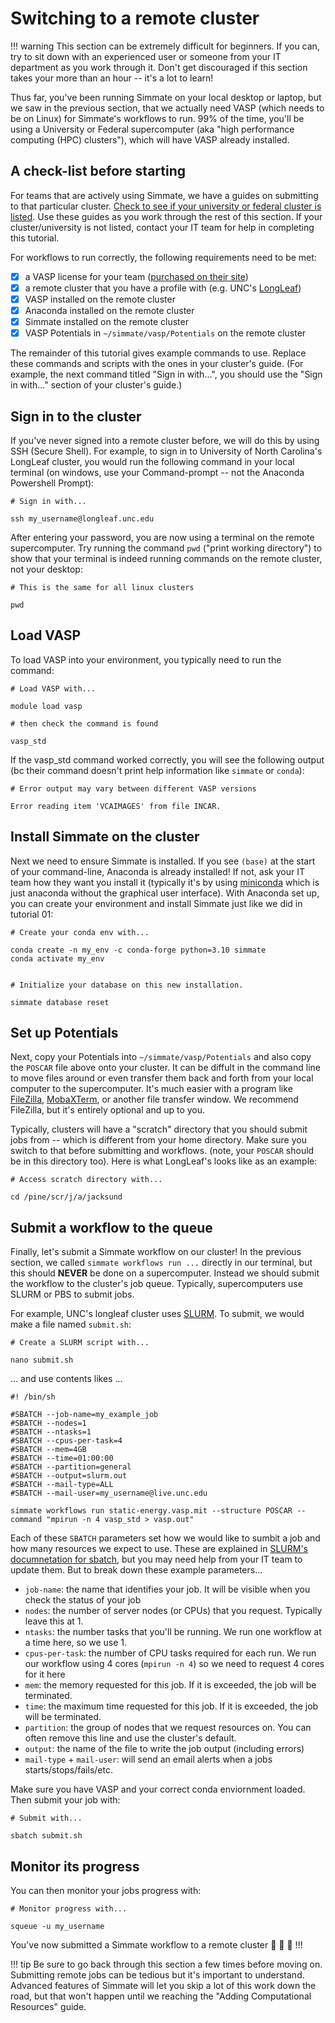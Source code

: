 
# Switching to a remote cluster

!!! warning
    This section can be extremely difficult for beginners. If you can, try to sit down with an experienced user or someone from your IT department as you work through it. Don't get discouraged if this section takes your more than an hour -- it's a lot to learn!

Thus far, you've been running Simmate on your local desktop or laptop, but we saw in the previous section, that we actually need VASP (which needs to be on Linux) for Simmate's workflows to run. 99% of the time, you'll be using a University or Federal supercomputer (aka "high performance computing (HPC) clusters"), which will have VASP already installed.

## A check-list before starting

For teams that are actively using Simmate, we have a guides on submitting to that particular cluster. [Check to see if your university or federal cluster is listed](#). Use these guides as you work through the rest of this section. If your cluster/university is not listed, contact your IT team for help in completing this tutorial.

For workflows to run correctly, the following requirements need to be met:

- [x] a VASP license for your team ([purchased on their site](https://www.vasp.at/))
- [x] a remote cluster that you have a profile with (e.g. UNC's [LongLeaf](https://its.unc.edu/research-computing/longleaf-cluster/))
- [x] VASP installed on the remote cluster
- [x] Anaconda installed on the remote cluster
- [x] Simmate installed on the remote cluster
- [x] VASP Potentials in `~/simmate/vasp/Potentials` on the remote cluster

The remainder of this tutorial gives example commands to use. Replace these commands and scripts with the ones in your cluster's guide. (For example, the next command titled "Sign in with...", you should use the "Sign in with..." section of your cluster's guide.)


## Sign in to the cluster

If you've never signed into a remote cluster before, we will do this by using SSH (Secure Shell). For example, to sign in to University of North Carolina's LongLeaf cluster, you would run the following command in your local terminal (on windows, use your Command-prompt -- not the Anaconda Powershell Prompt):

``` shell
# Sign in with...

ssh my_username@longleaf.unc.edu
```

After entering your password, you are now using a terminal on the remote supercomputer. Try running the command `pwd` ("print working directory") to show that your terminal is indeed running commands on the remote cluster, not your desktop:

``` shell
# This is the same for all linux clusters

pwd
```

## Load VASP

To load VASP into your environment, you typically need to run the command:

``` shell
# Load VASP with...

module load vasp

# then check the command is found

vasp_std
```

If the vasp_std command worked correctly, you will see the following output (bc their command doesn't print help information like `simmate` or `conda`):

``` shell
# Error output may vary between different VASP versions

Error reading item 'VCAIMAGES' from file INCAR.
```

## Install Simmate on the cluster

Next we need to ensure Simmate is installed. If you see `(base)` at the start of your command-line, Anaconda is already installed! If not, ask your IT team how they want you install it (typically it's by using [miniconda](https://docs.conda.io/en/latest/miniconda.html) which is just anaconda without the graphical user interface). With Anaconda set up, you can create your environment and install Simmate just like we did in tutorial 01:

``` shell
# Create your conda env with...

conda create -n my_env -c conda-forge python=3.10 simmate
conda activate my_env


# Initialize your database on this new installation.

simmate database reset
```


## Set up Potentials

Next, copy your Potentials into `~/simmate/vasp/Potentials` and also copy the `POSCAR` file above onto your cluster. It can be diffult in the command line to move files around or even transfer them back and forth from your local computer to the supercomputer. It's much easier with a program like [FileZilla](https://filezilla-project.org/), [MobaXTerm](https://mobaxterm.mobatek.net/), or another file transfer window. We recommend FileZilla, but it's entirely optional and up to you.

Typically, clusters will have a "scratch" directory that you should submit jobs from -- which is different from your home directory. Make sure you switch to that before submitting and workflows. (note, your `POSCAR` should be in this directory too). Here is what LongLeaf's looks like as an example:

``` shell
# Access scratch directory with...

cd /pine/scr/j/a/jacksund
```

## Submit a workflow to the queue

Finally, let's submit a Simmate workflow on our cluster! In the previous section, we called `simmate workflows run ...` directly in our terminal, but this should **NEVER** be done on a supercomputer. Instead we should submit the workflow to the cluster's job queue. Typically, supercomputers use SLURM or PBS to submit jobs.

For example, UNC's longleaf cluster uses [SLURM](https://slurm.schedmd.com/documentation.html). To submit, we would make a file named `submit.sh`:

``` shell
# Create a SLURM script with...

nano submit.sh
```

... and use contents likes ...

``` shell
#! /bin/sh

#SBATCH --job-name=my_example_job
#SBATCH --nodes=1
#SBATCH --ntasks=1
#SBATCH --cpus-per-task=4
#SBATCH --mem=4GB
#SBATCH --time=01:00:00
#SBATCH --partition=general
#SBATCH --output=slurm.out 
#SBATCH --mail-type=ALL 
#SBATCH --mail-user=my_username@live.unc.edu

simmate workflows run static-energy.vasp.mit --structure POSCAR --command "mpirun -n 4 vasp_std > vasp.out"
```

Each of these `SBATCH` parameters set how we would like to sumbit a job and how many resources we expect to use. These are explained in [SLURM's documnetation for sbatch](https://slurm.schedmd.com/sbatch.html), but you may need help from your IT team to update them. But to break down these example parameters...

- `job-name`: the name that identifies your job. It will be visible when you check the status of your job
- `nodes`: the number of server nodes (or CPUs) that you request. Typically leave this at 1.
- `ntasks`: the number tasks that you'll be running. We run one workflow at a time here, so we use 1.
- `cpus-per-task`: the number of CPU tasks required for each run. We run our workflow using 4 cores (`mpirun -n 4`) so we need to request 4 cores for it here
- `mem`: the memory requested for this job. If it is exceeded, the job will be terminated.
- `time`: the maximum time requested for this job. If it is exceeded, the job will be terminated.
- `partition`: the group of nodes that we request resources on. You can often remove this line and use the cluster's default.
- `output`: the name of the file to write the job output (including errors)
- `mail-type` + `mail-user`: will send an email alerts when a jobs starts/stops/fails/etc.

Make sure you have VASP and your correct conda enviornment loaded. Then submit your job with:

``` shell
# Submit with...

sbatch submit.sh
```

## Monitor its progress

You can then monitor your jobs progress with:

``` shell
# Monitor progress with...

squeue -u my_username
```

You've now submitted a Simmate workflow to a remote cluster :partying_face: :partying_face: :partying_face: !!! 

!!! tip
    Be sure to go back through this section a few times before moving on. Submitting remote jobs can be tedious but it's important to understand. Advanced features of Simmate will let you skip a lot of this work down the road, but that won't happen until we reaching the "Adding Computational Resources" guide.
